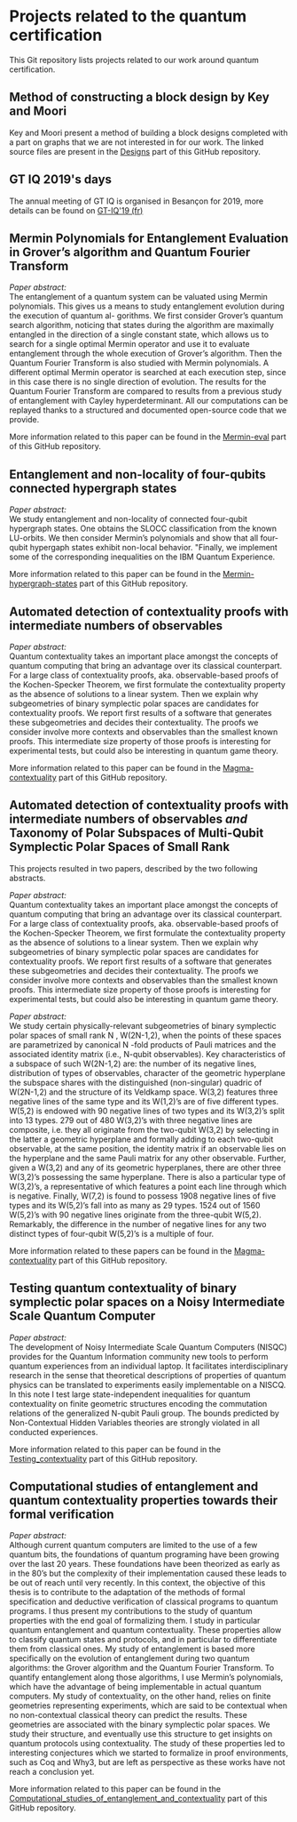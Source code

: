 # Projects related to the quantum certification

This Git repository lists projects related to our work around quantum
certification.

## Method of constructing a block design by Key and Moori

Key and Moori present a method of building a block designs completed with a part
on graphs that we are not interested in for our work. The linked source files
are present in the [Designs](Designs) part of this GitHub repository.

## GT IQ 2019's days

The annual meeting of GT IQ is organised in Besançon for 2019, more details can
be found on [GT-IQ'19 (fr)](https://quantcert.github.io/GT-IQ'19)

## Mermin Polynomials for Entanglement Evaluation in Grover’s algorithm and Quantum Fourier Transform

_Paper abstract:_<br/> 
The entanglement of a quantum system can be valuated
using Mermin polynomials. This gives us a means to study entanglement evolution
during the execution of quantum al- gorithms. We first consider Grover’s quantum
search algorithm, noticing that states during the algorithm are maximally
entangled in the direction of a single constant state, which allows us to search
for a single optimal Mermin operator and use it to evaluate entanglement through
the whole execution of Grover’s algorithm. Then the Quantum Fourier Transform is
also studied with Mermin polynomials. A different optimal Mermin operator is
searched at each execution step, since in this case there is no single direction
of evolution. The results for the Quantum Fourier Transform are compared to
results from a previous study of entanglement with Cayley hyperdeterminant. All
our computations can be replayed thanks to a structured and documented
open-source code that we provide.

More information related to this paper can be found in the
[Mermin-eval](Mermin-eval) part of this GitHub repository.

## Entanglement and non-locality of four-qubits connected hypergraph states

_Paper abstract:_<br/> 
We study entanglement and non-locality of connected four-qubit hypergraph
states. One obtains the SLOCC classification from the known LU-orbits. We then
consider Mermin’s polynomials and show that all four-qubit hypergaph states
exhibit non-local behavior. "Finally, we implement some of the corresponding
inequalities on the IBM Quantum Experience.

More information related to this paper can be found in the
[Mermin-hypergraph-states](Mermin-hypergraph-states) part of this GitHub
repository.

## Automated detection of contextuality proofs with intermediate numbers of observables

_Paper abstract:_<br/> 
Quantum contextuality takes an important place amongst the concepts of quantum
computing that bring an advantage over its classical counterpart. For a large
class of contextuality proofs, aka. observable-based proofs of the
Kochen-Specker Theorem, we first formulate the contextuality property as the
absence of solutions to a linear system. Then we explain why subgeometries of
binary symplectic polar spaces are candidates for contextuality proofs. We
report first results of a software that generates these subgeometries and
decides their contextuality. The proofs we consider involve more contexts and
observables than the smallest known proofs. This intermediate size property of
those proofs is interesting for experimental tests, but could also be
interesting in quantum game theory.

More information related to this paper can be found in the
[Magma-contextuality](Magma-contextuality) part of this GitHub repository.

## Automated detection of contextuality proofs with intermediate numbers of observables _and_ Taxonomy of Polar Subspaces of Multi-Qubit Symplectic Polar Spaces of Small Rank

This projects resulted in two papers, described by the two following abstracts.

_Paper abstract:_<br/> 
Quantum contextuality takes an important place amongst the
concepts of quantum computing that bring an advantage over its classical
counterpart. For a large class of contextuality proofs, aka. observable-based
proofs of the Kochen-Specker Theorem, we first formulate the contextuality
property as the absence of solutions to a linear system. Then we explain why
subgeometries of binary symplectic polar spaces are candidates for contextuality
proofs. We report first results of a software that generates these subgeometries
and decides their contextuality. The proofs we consider involve more contexts
and observables than the smallest known proofs. This intermediate size property
of those proofs is interesting for experimental tests, but could also be
interesting in quantum game theory.

_Paper abstract:_<br/> 
We study certain physically-relevant subgeometries of binary symplectic polar
spaces of small rank N , W(2N-1,2), when the points of these spaces are
parametrized by canonical N -fold products of Pauli matrices and the associated
identity matrix (i.e., N-qubit observables). Key characteristics of a subspace
of such W(2N-1,2) are: the number of its negative lines, distribution of types
of observables, character of the geometric hyperplane the subspace shares with
the distinguished (non-singular) quadric of W(2N-1,2) and the structure of its
Veldkamp space. W(3,2) features three negative lines of the same type and its
W(1,2)’s are of five different types. W(5,2) is endowed with 90 negative lines
of two types and its W(3,2)’s split into 13 types. 279 out of 480 W(3,2)’s with
three negative lines are composite, i.e. they all originate from the two-qubit
W(3,2) by selecting in the latter a geometric hyperplane and formally adding to
each two-qubit observable, at the same position, the identity matrix if an
observable lies on the hyperplane and the same Pauli matrix for any other
observable. Further, given a W(3,2) and any of its geometric hyperplanes, there
are other three W(3,2)’s possessing the same hyperplane. There is also a
particular type of W(3,2)’s, a representative of which features a point each
line through which is negative. Finally, W(7,2) is found to possess 1908
negative lines of five types and its W(5,2)’s fall into as many as 29 types.
1524 out of 1560 W(5,2)’s with 90 negative lines originate from the three-qubit
W(5,2). Remarkably, the difference in the number of negative lines for any two
distinct types of four-qubit W(5,2)’s is a multiple of four.

More information related to these papers can be found in the
[Magma-contextuality](Magma-contextuality) part of this GitHub repository.

## Testing quantum contextuality of binary symplectic polar spaces on a Noisy Intermediate Scale Quantum Computer

_Paper abstract:_<br/> 
The development of Noisy Intermediate Scale Quantum Computers (NISQC) provides 
for the Quantum Information community new tools to perform quantum experiences 
from an individual laptop. It facilitates interdisciplinary research in the sense 
that theoretical descriptions of properties of quantum physics can be translated 
to experiments easily implementable on a NISCQ. In this note I test large 
state-independent inequalities for quantum contextuality on finite geometric 
structures encoding the commutation relations of the generalized N-qubit Pauli 
group. The bounds predicted by Non-Contextual Hidden Variables theories are 
strongly violated in all conducted experiences.

More information related to this paper can be found in the
[Testing_contextuality](Testing_contextuality) part of this GitHub repository.

## Computational studies of entanglement and quantum contextuality properties towards their formal verification

_Paper abstract:_<br/> 
Although current quantum computers are limited to the use of a few quantum bits,
the foundations of quantum programing have been growing over the last 20 years.
These foundations have been theorized as early as in the 80’s but the complexity
of their implementation caused these leads to be out of reach until very
recently. In this context, the objective of this thesis is to contribute to the
adaptation of the methods of formal specification and deductive verification of
classical programs to quantum programs. I thus present my contributions to the
study of quantum properties with the end goal of formalizing them. I study in
particular quantum entanglement and quantum contextuality. These properties
allow to classify quantum states and protocols, and in particular to
differentiate them from classical ones. My study of entanglement is based more
specifically on the evolution of entanglement during two quantum algorithms: the
Grover algorithm and the Quantum Fourier Transform. To quantify entanglement
along those algorithms, I use Mermin’s polynomials, which have the advantage of
being implementable in actual quantum computers. My study of contextuality, on
the other hand, relies on finite geometries representing experiments, which are
said to be contextual when no non-contextual classical theory can predict the
results. These geometries are associated with the binary symplectic polar
spaces. We study their structure, and eventually use this structure to get
insights on quantum protocols using contextuality. The study of these properties
led to interesting conjectures which we started to formalize in proof
environments, such as Coq and Why3, but are left as perspective as these works
have not reach a conclusion yet.

More information related to this paper can be found in the
[Computational_studies_of_entanglement_and_contextuality](Computational_studies_of_entanglement_and_contextuality) 
part of this GitHub repository.
